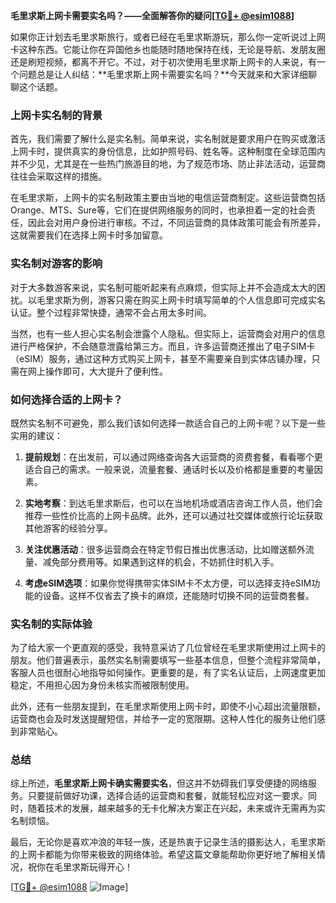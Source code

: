 **毛里求斯上网卡需要实名吗？——全面解答你的疑问[[TG💪+ @esim1088](https://t.me/s/esim1088)]**

如果你正计划去毛里求斯旅行，或者已经在毛里求斯游玩，那么你一定听说过上网卡这种东西。它能让你在异国他乡也能随时随地保持在线，无论是导航、发朋友圈还是刷短视频，都离不开它。不过，对于初次使用毛里求斯上网卡的人来说，有一个问题总是让人纠结：**毛里求斯上网卡需要实名吗？**今天就来和大家详细聊聊这个话题。

### 上网卡实名制的背景

首先，我们需要了解什么是实名制。简单来说，实名制就是要求用户在购买或激活上网卡时，提供真实的身份信息，比如护照号码、姓名等。这种制度在全球范围内并不少见，尤其是在一些热门旅游目的地，为了规范市场、防止非法活动，运营商往往会采取这样的措施。

在毛里求斯，上网卡的实名制政策主要由当地的电信运营商制定。这些运营商包括Orange、MTS、Sure等，它们在提供网络服务的同时，也承担着一定的社会责任，因此会对用户身份进行审核。不过，不同运营商的具体政策可能会有所差异，这就需要我们在选择上网卡时多加留意。

### 实名制对游客的影响

对于大多数游客来说，实名制可能听起来有点麻烦，但实际上并不会造成太大的困扰。以毛里求斯为例，游客只需在购买上网卡时填写简单的个人信息即可完成实名认证。整个过程非常快捷，通常不会占用太多时间。

当然，也有一些人担心实名制会泄露个人隐私。但实际上，运营商会对用户的信息进行严格保护，不会随意泄露给第三方。而且，许多运营商还推出了电子SIM卡（eSIM）服务，通过这种方式购买上网卡，甚至不需要亲自到实体店铺办理，只需在网上操作即可，大大提升了便利性。

### 如何选择合适的上网卡？

既然实名制不可避免，那么我们该如何选择一款适合自己的上网卡呢？以下是一些实用的建议：

1. **提前规划**：在出发前，可以通过网络查询各大运营商的资费套餐，看看哪个更适合自己的需求。一般来说，流量套餐、通话时长以及价格都是重要的考量因素。
   
2. **实地考察**：到达毛里求斯后，也可以在当地机场或酒店咨询工作人员，他们会推荐一些性价比高的上网卡品牌。此外，还可以通过社交媒体或旅行论坛获取其他游客的经验分享。

3. **关注优惠活动**：很多运营商会在特定节假日推出优惠活动，比如赠送额外流量、减免部分费用等。如果遇到这样的机会，不妨抓住时机入手。

4. **考虑eSIM选项**：如果你觉得携带实体SIM卡不太方便，可以选择支持eSIM功能的设备。这样不仅省去了换卡的麻烦，还能随时切换不同的运营商套餐。

### 实名制的实际体验

为了给大家一个更直观的感受，我特意采访了几位曾经在毛里求斯使用过上网卡的朋友。他们普遍表示，虽然实名制需要填写一些基本信息，但整个流程非常简单，客服人员也很耐心地指导如何操作。更重要的是，有了实名认证后，上网速度更加稳定，不用担心因为身份未核实而被限制使用。

此外，还有一些朋友提到，在毛里求斯使用上网卡时，即使不小心超出流量限额，运营商也会及时发送提醒短信，并给予一定的宽限期。这种人性化的服务让他们感到非常贴心。

### 总结

综上所述，**毛里求斯上网卡确实需要实名**，但这并不妨碍我们享受便捷的网络服务。只要提前做好功课，选择合适的运营商和套餐，就能轻松应对这一要求。同时，随着技术的发展，越来越多的无卡化解决方案正在兴起，未来或许无需再为实名制烦恼。

最后，无论你是喜欢冲浪的年轻一族，还是热衷于记录生活的摄影达人，毛里求斯的上网卡都能为你带来极致的网络体验。希望这篇文章能帮助你更好地了解相关情况，祝你在毛里求斯玩得开心！

[[TG💪+ @esim1088](https://t.me/s/esim1088) ![Image](https://i.postimg.cc/4NQfJmqS/Snipaste-2025-05-13-00-14-12.png)]